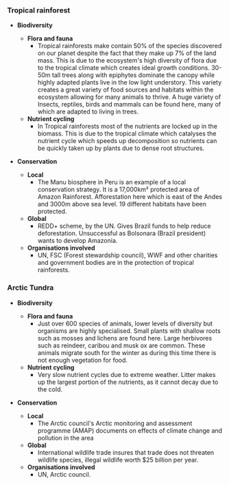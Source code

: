 ### Tropical rainforest
- **Biodiversity**
    - **Flora and fauna**
        - Tropical rainforests make contain 50% of the species discovered on our planet despite the fact that they make up 7% of the land mass. This is due to the ecosystem's high diversity of flora due to the tropical climate which creates ideal growth conditions. 30-50m tall trees along with epiphytes dominate the canopy while highly adapted plants live in the low light understory. This variety creates a great variety of food sources and habitats within the ecosystem allowing for many animals to thrive. A huge variety of Insects, reptiles, birds and mammals can be found here, many of which are adapted to living in trees. 
    - **Nutrient cycling**
        - In Tropical rainforests most of the nutrients are locked up in the biomass. This is due to the tropical climate which catalyses the nutrient cycle which speeds up decomposition so nutrients can be quickly taken up by plants due to dense root structures.

- **Conservation**
    - **Local**
        - The Manu biosphere in Peru is an example of a local conservation strategy. It is a 17,000km² protected area of Amazon Rainforest. Afforestation here which is east of the Andes and 3000m above sea level. 19 different habitats have been protected.
    - **Global**
        - REDD+ scheme, by the UN. Gives Brazil funds to help reduce deforestation. Unsuccessful as Bolsonara (Brazil president) wants to develop Amazonia.
    - **Organisations involved**
        - UN, FSC (Forest stewardship council), WWF and other charities and government bodies are in the protection of tropical rainforests.

### Arctic Tundra
- **Biodiversity**
    - **Flora and fauna**
        - Just over 600 species of animals, lower levels of diversity but organisms are highly specialised. Small plants with shallow roots such as mosses and lichens are found here. Large herbivores such as reindeer, caribou and musk ox are common. These animals migrate south for the winter as during this time there is not enough vegetation for food.
    - **Nutrient cycling**
        - Very slow nutrient cycles due to extreme weather. Litter makes up the largest portion of the nutrients, as it cannot decay due to the cold.

- **Conservation**
    - **Local**
        - The Arctic council's Arctic monitoring and assessment programme (AMAP) documents on effects of climate change and pollution in the area
    - **Global**
        - International wildlife trade insures that trade does not threaten wildlife species, illegal wildlife worth $25 billion per year.
    - **Organisations involved**
        - UN, Arctic council.

